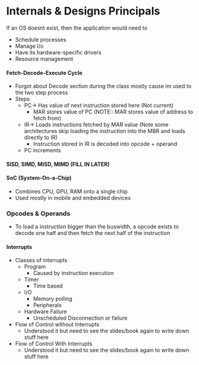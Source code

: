 # Internals & Designs Principals

 If an OS doesnt exist, then the application would need to
- Schedule processes
- Manage I/o
- Have its hardware-specific drivers
- Resource management

#### Fetch-Decode-Execute Cycle

- Forgot about Decode section during the class mostly cause im used to the two step process
- Steps
	- PC-> Has value of next instruction stored here (Not current)
		- MAR stores value of PC (NOTE:: MAR stores value of address to fetch from)
	- IR-> Loads instructions fetched by MAR value (Note some architectures skip loading the instruction into the MBR and loads directly to IR)
		- Instruction stored in IR is decoded into opcode + operand
	- PC increments

#### SISD, SIMD, MISD, MIMD (FILL IN LATER)

#### SoC (System-On-a-Chip)

- Combines CPU, GPU, RAM onto a single chip
- Used mostly in mobile and embedded devices

### Opcodes & Operands

- To load a instruction bigger than the buswidth, a opcode exists to decode one half and then fetch the next half of the instruction

#### Interrupts

- Classes of interrupts
	- Program
		- Caused by instruction execution
	- Timer
		- Time based
	- I/O
		- Memory polling
		- Peripherals
	- Hardware Failure
		- Unscheduled Disconnection or failure
- Flow of Control without Interrupts
	- Understood it but need to see the slides/book again to write down stuff here
- Flow of Control With Interrupts
	- Understood it but need to see the slides/book again to write down stuff here
